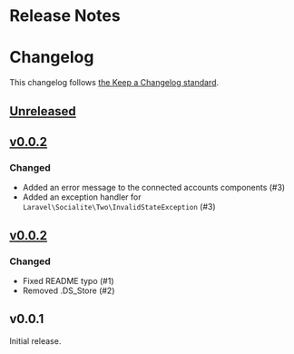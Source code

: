 # Release Notes
# Changelog

This changelog follows [the Keep a Changelog standard](https://keepachangelog.com).

## [Unreleased](https://github.com/joelbutcher/socialstream/compare/v0.0.3...1.x)

## [v0.0.2](https://github.com/joelbutcher/socialstream/compare/v0.0.2...v0.0.3)

### Changed
- Added an error message to the connected accounts components (#3)
- Added an exception handler for `Laravel\Socialite\Two\InvalidStateException` (#3)

## [v0.0.2](https://github.com/joelbutcher/socialstream/compare/v0.0.1...v0.0.2)

### Changed
- Fixed README typo (#1)
- Removed .DS_Store (#2)

## v0.0.1

Initial release. 
